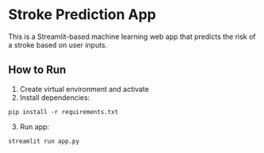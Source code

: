 # Stroke Prediction App

This is a Streamlit-based machine learning web app that predicts the risk of a stroke based on user inputs.

## How to Run

1. Create virtual environment and activate
2. Install dependencies:
```
pip install -r requirements.txt
```
3. Run app:
```
streamlit run app.py
```

